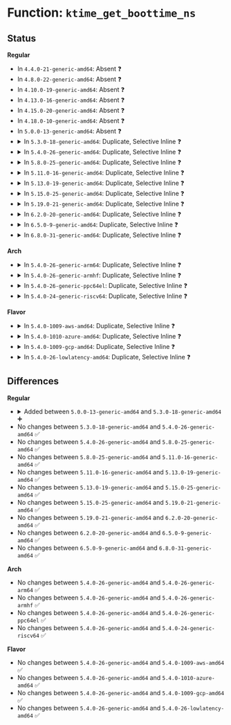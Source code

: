 # Function: <code>ktime_get_boottime_ns</code>

## Status
<b>Regular</b>
<ul>
<li>
In <code>4.4.0-21-generic-amd64</code>: Absent ❓
</li>
<li>
In <code>4.8.0-22-generic-amd64</code>: Absent ❓
</li>
<li>
In <code>4.10.0-19-generic-amd64</code>: Absent ❓
</li>
<li>
In <code>4.13.0-16-generic-amd64</code>: Absent ❓
</li>
<li>
In <code>4.15.0-20-generic-amd64</code>: Absent ❓
</li>
<li>
In <code>4.18.0-10-generic-amd64</code>: Absent ❓
</li>
<li>
In <code>5.0.0-13-generic-amd64</code>: Absent ❓
</li>
<li>
<details>
<summary>In <code>5.3.0-18-generic-amd64</code>: Duplicate, Selective Inline ❓</summary>

```c
u64 ktime_get_boottime_ns()
```

```json
{
  "name": "ktime_get_boottime_ns",
  "collision_type": "Static Duplication",
  "inline_type": "Selective",
  "funcs": [
    {
      "addr": 18446744071579472411,
      "name": "ktime_get_boottime_ns",
      "external": false,
      "loc": "include/linux/timekeeping.h:162",
      "file": "kernel/fork.c",
      "inline": "declared, inlined",
      "caller_inline": [
        "kernel/fork.c:copy_process"
      ],
      "caller_func": []
    },
    {
      "addr": 18446744071580766800,
      "name": "ktime_get_boottime_ns",
      "external": false,
      "loc": "include/linux/timekeeping.h:162",
      "file": "kernel/bpf/syscall.c",
      "inline": "declared, inlined",
      "caller_inline": [
        "kernel/bpf/syscall.c:bpf_prog_load"
      ],
      "caller_func": []
    },
    {
      "addr": 18446744071580923328,
      "name": "ktime_get_boottime_ns",
      "external": false,
      "loc": "include/linux/timekeeping.h:162",
      "file": "kernel/events/core.c",
      "inline": "seen, unknown",
      "caller_inline": [],
      "caller_func": []
    }
  ],
  "symbols": [
    {
      "addr": 18446744071580923328,
      "name": "ktime_get_boottime_ns",
      "section": ".text",
      "bind": "STB_LOCAL",
      "size": 16
    }
  ]
}
```
</details>
</li>
<li>
<details>
<summary>In <code>5.4.0-26-generic-amd64</code>: Duplicate, Selective Inline ❓</summary>

```c
u64 ktime_get_boottime_ns()
```

```json
{
  "name": "ktime_get_boottime_ns",
  "collision_type": "Static Duplication",
  "inline_type": "Selective",
  "funcs": [
    {
      "addr": 18446744071579498515,
      "name": "ktime_get_boottime_ns",
      "external": false,
      "loc": "include/linux/timekeeping.h:162",
      "file": "kernel/fork.c",
      "inline": "declared, inlined",
      "caller_inline": [
        "kernel/fork.c:copy_process"
      ],
      "caller_func": []
    },
    {
      "addr": 18446744071580817781,
      "name": "ktime_get_boottime_ns",
      "external": false,
      "loc": "include/linux/timekeeping.h:162",
      "file": "kernel/bpf/syscall.c",
      "inline": "declared, inlined",
      "caller_inline": [
        "kernel/bpf/syscall.c:bpf_prog_load"
      ],
      "caller_func": []
    },
    {
      "addr": 18446744071580977520,
      "name": "ktime_get_boottime_ns",
      "external": false,
      "loc": "include/linux/timekeeping.h:162",
      "file": "kernel/events/core.c",
      "inline": "seen, unknown",
      "caller_inline": [],
      "caller_func": []
    }
  ],
  "symbols": [
    {
      "addr": 18446744071580977520,
      "name": "ktime_get_boottime_ns",
      "section": ".text",
      "bind": "STB_LOCAL",
      "size": 16
    }
  ]
}
```
</details>
</li>
<li>
<details>
<summary>In <code>5.8.0-25-generic-amd64</code>: Duplicate, Selective Inline ❓</summary>

```c
u64 ktime_get_boottime_ns()
```

```json
{
  "name": "ktime_get_boottime_ns",
  "collision_type": "Static Duplication",
  "inline_type": "Selective",
  "funcs": [
    {
      "addr": 18446744071579527460,
      "name": "ktime_get_boottime_ns",
      "external": false,
      "loc": "include/linux/timekeeping.h:162",
      "file": "kernel/fork.c",
      "inline": "declared, inlined",
      "caller_inline": [
        "kernel/fork.c:copy_process"
      ],
      "caller_func": []
    },
    {
      "addr": 18446744071580943106,
      "name": "ktime_get_boottime_ns",
      "external": false,
      "loc": "include/linux/timekeeping.h:162",
      "file": "kernel/bpf/syscall.c",
      "inline": "declared, inlined",
      "caller_inline": [
        "kernel/bpf/syscall.c:bpf_prog_load"
      ],
      "caller_func": []
    },
    {
      "addr": 18446744071581144048,
      "name": "ktime_get_boottime_ns",
      "external": false,
      "loc": "include/linux/timekeeping.h:162",
      "file": "kernel/events/core.c",
      "inline": "seen, unknown",
      "caller_inline": [],
      "caller_func": []
    }
  ],
  "symbols": [
    {
      "addr": 18446744071581144048,
      "name": "ktime_get_boottime_ns",
      "section": ".text",
      "bind": "STB_LOCAL",
      "size": 16
    }
  ]
}
```
</details>
</li>
<li>
<details>
<summary>In <code>5.11.0-16-generic-amd64</code>: Duplicate, Selective Inline ❓</summary>

```c
u64 ktime_get_boottime_ns()
```

```json
{
  "name": "ktime_get_boottime_ns",
  "collision_type": "Static Duplication",
  "inline_type": "Selective",
  "funcs": [
    {
      "addr": 18446744071579509761,
      "name": "ktime_get_boottime_ns",
      "external": false,
      "loc": "include/linux/timekeeping.h:161",
      "file": "kernel/fork.c",
      "inline": "declared, inlined",
      "caller_inline": [
        "kernel/fork.c:copy_process"
      ],
      "caller_func": []
    },
    {
      "addr": 18446744071580940120,
      "name": "ktime_get_boottime_ns",
      "external": false,
      "loc": "include/linux/timekeeping.h:161",
      "file": "kernel/bpf/syscall.c",
      "inline": "declared, inlined",
      "caller_inline": [
        "kernel/bpf/syscall.c:bpf_prog_load"
      ],
      "caller_func": []
    },
    {
      "addr": 18446744071581184096,
      "name": "ktime_get_boottime_ns",
      "external": false,
      "loc": "include/linux/timekeeping.h:161",
      "file": "kernel/events/core.c",
      "inline": "seen, unknown",
      "caller_inline": [],
      "caller_func": []
    }
  ],
  "symbols": [
    {
      "addr": 18446744071581184096,
      "name": "ktime_get_boottime_ns",
      "section": ".text",
      "bind": "STB_LOCAL",
      "size": 16
    }
  ]
}
```
</details>
</li>
<li>
<details>
<summary>In <code>5.13.0-19-generic-amd64</code>: Duplicate, Selective Inline ❓</summary>

```c
u64 ktime_get_boottime_ns()
```

```json
{
  "name": "ktime_get_boottime_ns",
  "collision_type": "Static Duplication",
  "inline_type": "Selective",
  "funcs": [
    {
      "addr": 18446744071579513022,
      "name": "ktime_get_boottime_ns",
      "external": false,
      "loc": "include/linux/timekeeping.h:162",
      "file": "kernel/fork.c",
      "inline": "declared, inlined",
      "caller_inline": [
        "kernel/fork.c:copy_process"
      ],
      "caller_func": []
    },
    {
      "addr": 18446744071580942595,
      "name": "ktime_get_boottime_ns",
      "external": false,
      "loc": "include/linux/timekeeping.h:162",
      "file": "kernel/bpf/syscall.c",
      "inline": "declared, inlined",
      "caller_inline": [
        "kernel/bpf/syscall.c:bpf_prog_load"
      ],
      "caller_func": []
    },
    {
      "addr": 18446744071581202464,
      "name": "ktime_get_boottime_ns",
      "external": false,
      "loc": "include/linux/timekeeping.h:162",
      "file": "kernel/events/core.c",
      "inline": "seen, unknown",
      "caller_inline": [],
      "caller_func": []
    }
  ],
  "symbols": [
    {
      "addr": 18446744071581202464,
      "name": "ktime_get_boottime_ns",
      "section": ".text",
      "bind": "STB_LOCAL",
      "size": 16
    }
  ]
}
```
</details>
</li>
<li>
<details>
<summary>In <code>5.15.0-25-generic-amd64</code>: Duplicate, Selective Inline ❓</summary>

```c
u64 ktime_get_boottime_ns()
```

```json
{
  "name": "ktime_get_boottime_ns",
  "collision_type": "Static Duplication",
  "inline_type": "Selective",
  "funcs": [
    {
      "addr": 18446744071579584591,
      "name": "ktime_get_boottime_ns",
      "external": false,
      "loc": "include/linux/timekeeping.h:162",
      "file": "kernel/fork.c",
      "inline": "declared, inlined",
      "caller_inline": [
        "kernel/fork.c:copy_process"
      ],
      "caller_func": []
    },
    {
      "addr": 18446744071581146662,
      "name": "ktime_get_boottime_ns",
      "external": false,
      "loc": "include/linux/timekeeping.h:162",
      "file": "kernel/bpf/syscall.c",
      "inline": "declared, inlined",
      "caller_inline": [
        "kernel/bpf/syscall.c:bpf_prog_load"
      ],
      "caller_func": []
    },
    {
      "addr": 18446744071581442112,
      "name": "ktime_get_boottime_ns",
      "external": false,
      "loc": "include/linux/timekeeping.h:162",
      "file": "kernel/events/core.c",
      "inline": "seen, unknown",
      "caller_inline": [],
      "caller_func": []
    }
  ],
  "symbols": [
    {
      "addr": 18446744071581442112,
      "name": "ktime_get_boottime_ns",
      "section": ".text",
      "bind": "STB_LOCAL",
      "size": 16
    }
  ]
}
```
</details>
</li>
<li>
<details>
<summary>In <code>5.19.0-21-generic-amd64</code>: Duplicate, Selective Inline ❓</summary>

```c
u64 ktime_get_boottime_ns()
```

```json
{
  "name": "ktime_get_boottime_ns",
  "collision_type": "Static Duplication",
  "inline_type": "Selective",
  "funcs": [
    {
      "addr": 18446744071579675969,
      "name": "ktime_get_boottime_ns",
      "external": false,
      "loc": "include/linux/timekeeping.h:162",
      "file": "kernel/fork.c",
      "inline": "declared, inlined",
      "caller_inline": [
        "kernel/fork.c:copy_process"
      ],
      "caller_func": []
    },
    {
      "addr": 18446744071581421846,
      "name": "ktime_get_boottime_ns",
      "external": false,
      "loc": "include/linux/timekeeping.h:162",
      "file": "kernel/bpf/syscall.c",
      "inline": "declared, inlined",
      "caller_inline": [
        "kernel/bpf/syscall.c:bpf_prog_load"
      ],
      "caller_func": []
    },
    {
      "addr": 18446744071581783344,
      "name": "ktime_get_boottime_ns",
      "external": false,
      "loc": "include/linux/timekeeping.h:162",
      "file": "kernel/events/core.c",
      "inline": "seen, unknown",
      "caller_inline": [],
      "caller_func": []
    }
  ],
  "symbols": [
    {
      "addr": 18446744071581783344,
      "name": "ktime_get_boottime_ns",
      "section": ".text",
      "bind": "STB_LOCAL",
      "size": 22
    }
  ]
}
```
</details>
</li>
<li>
<details>
<summary>In <code>6.2.0-20-generic-amd64</code>: Duplicate, Selective Inline ❓</summary>

```c
u64 ktime_get_boottime_ns()
```

```json
{
  "name": "ktime_get_boottime_ns",
  "collision_type": "Static Duplication",
  "inline_type": "Selective",
  "funcs": [
    {
      "addr": 18446744071579796182,
      "name": "ktime_get_boottime_ns",
      "external": false,
      "loc": "include/linux/timekeeping.h:162",
      "file": "kernel/fork.c",
      "inline": "declared, inlined",
      "caller_inline": [
        "kernel/fork.c:copy_process"
      ],
      "caller_func": []
    },
    {
      "addr": 18446744071581771235,
      "name": "ktime_get_boottime_ns",
      "external": false,
      "loc": "include/linux/timekeeping.h:162",
      "file": "kernel/bpf/syscall.c",
      "inline": "declared, inlined",
      "caller_inline": [
        "kernel/bpf/syscall.c:bpf_prog_load"
      ],
      "caller_func": []
    },
    {
      "addr": 18446744071582209104,
      "name": "ktime_get_boottime_ns",
      "external": false,
      "loc": "include/linux/timekeeping.h:162",
      "file": "kernel/events/core.c",
      "inline": "seen, unknown",
      "caller_inline": [],
      "caller_func": []
    }
  ],
  "symbols": [
    {
      "addr": 18446744071582209104,
      "name": "ktime_get_boottime_ns",
      "section": ".text",
      "bind": "STB_LOCAL",
      "size": 22
    }
  ]
}
```
</details>
</li>
<li>
<details>
<summary>In <code>6.5.0-9-generic-amd64</code>: Duplicate, Selective Inline ❓</summary>

```c
u64 ktime_get_boottime_ns()
```

```json
{
  "name": "ktime_get_boottime_ns",
  "collision_type": "Static Duplication",
  "inline_type": "Selective",
  "funcs": [
    {
      "addr": 18446744071579844405,
      "name": "ktime_get_boottime_ns",
      "external": false,
      "loc": "include/linux/timekeeping.h:162",
      "file": "kernel/fork.c",
      "inline": "declared, inlined",
      "caller_inline": [
        "kernel/fork.c:copy_process"
      ],
      "caller_func": []
    },
    {
      "addr": 18446744071581933469,
      "name": "ktime_get_boottime_ns",
      "external": false,
      "loc": "include/linux/timekeeping.h:162",
      "file": "kernel/bpf/syscall.c",
      "inline": "declared, inlined",
      "caller_inline": [
        "kernel/bpf/syscall.c:bpf_prog_load"
      ],
      "caller_func": []
    },
    {
      "addr": 18446744071582409120,
      "name": "ktime_get_boottime_ns",
      "external": false,
      "loc": "include/linux/timekeeping.h:162",
      "file": "kernel/events/core.c",
      "inline": "seen, unknown",
      "caller_inline": [],
      "caller_func": []
    }
  ],
  "symbols": [
    {
      "addr": 18446744071582409120,
      "name": "ktime_get_boottime_ns",
      "section": ".text",
      "bind": "STB_LOCAL",
      "size": 22
    }
  ]
}
```
</details>
</li>
<li>
<details>
<summary>In <code>6.8.0-31-generic-amd64</code>: Duplicate, Selective Inline ❓</summary>

```c
u64 ktime_get_boottime_ns()
```

```json
{
  "name": "ktime_get_boottime_ns",
  "collision_type": "Static Duplication",
  "inline_type": "Selective",
  "funcs": [
    {
      "addr": 18446744071579882231,
      "name": "ktime_get_boottime_ns",
      "external": false,
      "loc": "include/linux/timekeeping.h:163",
      "file": "kernel/fork.c",
      "inline": "declared, inlined",
      "caller_inline": [
        "kernel/fork.c:copy_process"
      ],
      "caller_func": []
    },
    {
      "addr": 18446744071582060051,
      "name": "ktime_get_boottime_ns",
      "external": false,
      "loc": "include/linux/timekeeping.h:163",
      "file": "kernel/bpf/syscall.c",
      "inline": "declared, inlined",
      "caller_inline": [
        "kernel/bpf/syscall.c:bpf_prog_load"
      ],
      "caller_func": []
    },
    {
      "addr": 18446744071582577344,
      "name": "ktime_get_boottime_ns",
      "external": false,
      "loc": "include/linux/timekeeping.h:163",
      "file": "kernel/events/core.c",
      "inline": "seen, unknown",
      "caller_inline": [],
      "caller_func": []
    }
  ],
  "symbols": [
    {
      "addr": 18446744071582577344,
      "name": "ktime_get_boottime_ns",
      "section": ".text",
      "bind": "STB_LOCAL",
      "size": 22
    }
  ]
}
```
</details>
</li>
</ul>
<b>Arch</b>
<ul>
<li>
<details>
<summary>In <code>5.4.0-26-generic-arm64</code>: Duplicate, Selective Inline ❓</summary>

```c
u64 ktime_get_boottime_ns()
```

```json
{
  "name": "ktime_get_boottime_ns",
  "collision_type": "Static Duplication",
  "inline_type": "Selective",
  "funcs": [
    {
      "addr": 18446603336490630832,
      "name": "ktime_get_boottime_ns",
      "external": false,
      "loc": "include/linux/timekeeping.h:162",
      "file": "kernel/fork.c",
      "inline": "declared, inlined",
      "caller_inline": [
        "kernel/fork.c:copy_process"
      ],
      "caller_func": []
    },
    {
      "addr": 18446603336492140992,
      "name": "ktime_get_boottime_ns",
      "external": false,
      "loc": "include/linux/timekeeping.h:162",
      "file": "kernel/bpf/syscall.c",
      "inline": "declared, inlined",
      "caller_inline": [
        "kernel/bpf/syscall.c:bpf_prog_load"
      ],
      "caller_func": []
    },
    {
      "addr": 18446603336492326248,
      "name": "ktime_get_boottime_ns",
      "external": false,
      "loc": "include/linux/timekeeping.h:162",
      "file": "kernel/events/core.c",
      "inline": "seen, unknown",
      "caller_inline": [],
      "caller_func": []
    }
  ],
  "symbols": [
    {
      "addr": 18446603336492326248,
      "name": "ktime_get_boottime_ns",
      "section": ".text",
      "bind": "STB_LOCAL",
      "size": 24
    }
  ]
}
```
</details>
</li>
<li>
<details>
<summary>In <code>5.4.0-26-generic-armhf</code>: Duplicate, Selective Inline ❓</summary>

```c
u64 ktime_get_boottime_ns()
```

```json
{
  "name": "ktime_get_boottime_ns",
  "collision_type": "Static Duplication",
  "inline_type": "Selective",
  "funcs": [
    {
      "addr": 3224709280,
      "name": "ktime_get_boottime_ns",
      "external": false,
      "loc": "include/linux/timekeeping.h:162",
      "file": "kernel/fork.c",
      "inline": "declared, inlined",
      "caller_inline": [
        "kernel/fork.c:copy_process"
      ],
      "caller_func": []
    },
    {
      "addr": 3226037204,
      "name": "ktime_get_boottime_ns",
      "external": false,
      "loc": "include/linux/timekeeping.h:162",
      "file": "kernel/bpf/syscall.c",
      "inline": "declared, inlined",
      "caller_inline": [
        "kernel/bpf/syscall.c:bpf_prog_load"
      ],
      "caller_func": []
    },
    {
      "addr": 3226218288,
      "name": "ktime_get_boottime_ns",
      "external": false,
      "loc": "include/linux/timekeeping.h:162",
      "file": "kernel/events/core.c",
      "inline": "seen, unknown",
      "caller_inline": [],
      "caller_func": []
    }
  ],
  "symbols": [
    {
      "addr": 3226218288,
      "name": "ktime_get_boottime_ns",
      "section": ".text",
      "bind": "STB_LOCAL",
      "size": 24
    }
  ]
}
```
</details>
</li>
<li>
<details>
<summary>In <code>5.4.0-26-generic-ppc64el</code>: Duplicate, Selective Inline ❓</summary>

```c
u64 ktime_get_boottime_ns()
```

```json
{
  "name": "ktime_get_boottime_ns",
  "collision_type": "Static Duplication",
  "inline_type": "Selective",
  "funcs": [
    {
      "addr": 13835058055283450400,
      "name": "ktime_get_boottime_ns",
      "external": false,
      "loc": "include/linux/timekeeping.h:162",
      "file": "kernel/fork.c",
      "inline": "declared, inlined",
      "caller_inline": [
        "kernel/fork.c:copy_process"
      ],
      "caller_func": []
    },
    {
      "addr": 13835058055285347312,
      "name": "ktime_get_boottime_ns",
      "external": false,
      "loc": "include/linux/timekeeping.h:162",
      "file": "kernel/bpf/syscall.c",
      "inline": "declared, inlined",
      "caller_inline": [
        "kernel/bpf/syscall.c:bpf_prog_load"
      ],
      "caller_func": []
    },
    {
      "addr": 13835058055285572528,
      "name": "ktime_get_boottime_ns",
      "external": false,
      "loc": "include/linux/timekeeping.h:162",
      "file": "kernel/events/core.c",
      "inline": "seen, unknown",
      "caller_inline": [],
      "caller_func": []
    }
  ],
  "symbols": [
    {
      "addr": 13835058055285572528,
      "name": "ktime_get_boottime_ns",
      "section": ".text",
      "bind": "STB_LOCAL",
      "size": 48
    }
  ]
}
```
</details>
</li>
<li>
<details>
<summary>In <code>5.4.0-24-generic-riscv64</code>: Duplicate, Selective Inline ❓</summary>

```c
u64 ktime_get_boottime_ns()
```

```json
{
  "name": "ktime_get_boottime_ns",
  "collision_type": "Static Duplication",
  "inline_type": "Selective",
  "funcs": [
    {
      "addr": 18446743936271386296,
      "name": "ktime_get_boottime_ns",
      "external": false,
      "loc": "include/linux/timekeeping.h:162",
      "file": "kernel/fork.c",
      "inline": "declared, inlined",
      "caller_inline": [
        "kernel/fork.c:copy_process"
      ],
      "caller_func": []
    },
    {
      "addr": 18446743936272303652,
      "name": "ktime_get_boottime_ns",
      "external": false,
      "loc": "include/linux/timekeeping.h:162",
      "file": "kernel/bpf/syscall.c",
      "inline": "declared, inlined",
      "caller_inline": [
        "kernel/bpf/syscall.c:bpf_prog_load"
      ],
      "caller_func": []
    },
    {
      "addr": 18446743936272451112,
      "name": "ktime_get_boottime_ns",
      "external": false,
      "loc": "include/linux/timekeeping.h:162",
      "file": "kernel/events/core.c",
      "inline": "seen, unknown",
      "caller_inline": [],
      "caller_func": []
    }
  ],
  "symbols": [
    {
      "addr": 18446743936272451112,
      "name": "ktime_get_boottime_ns",
      "section": ".text",
      "bind": "STB_LOCAL",
      "size": 26
    }
  ]
}
```
</details>
</li>
</ul>
<b>Flavor</b>
<ul>
<li>
<details>
<summary>In <code>5.4.0-1009-aws-amd64</code>: Duplicate, Selective Inline ❓</summary>

```c
u64 ktime_get_boottime_ns()
```

```json
{
  "name": "ktime_get_boottime_ns",
  "collision_type": "Static Duplication",
  "inline_type": "Selective",
  "funcs": [
    {
      "addr": 18446744071579472179,
      "name": "ktime_get_boottime_ns",
      "external": false,
      "loc": "include/linux/timekeeping.h:162",
      "file": "kernel/fork.c",
      "inline": "declared, inlined",
      "caller_inline": [
        "kernel/fork.c:copy_process"
      ],
      "caller_func": []
    },
    {
      "addr": 18446744071580786581,
      "name": "ktime_get_boottime_ns",
      "external": false,
      "loc": "include/linux/timekeeping.h:162",
      "file": "kernel/bpf/syscall.c",
      "inline": "declared, inlined",
      "caller_inline": [
        "kernel/bpf/syscall.c:bpf_prog_load"
      ],
      "caller_func": []
    },
    {
      "addr": 18446744071580946320,
      "name": "ktime_get_boottime_ns",
      "external": false,
      "loc": "include/linux/timekeeping.h:162",
      "file": "kernel/events/core.c",
      "inline": "seen, unknown",
      "caller_inline": [],
      "caller_func": []
    }
  ],
  "symbols": [
    {
      "addr": 18446744071580946320,
      "name": "ktime_get_boottime_ns",
      "section": ".text",
      "bind": "STB_LOCAL",
      "size": 16
    }
  ]
}
```
</details>
</li>
<li>
<details>
<summary>In <code>5.4.0-1010-azure-amd64</code>: Duplicate, Selective Inline ❓</summary>

```c
u64 ktime_get_boottime_ns()
```

```json
{
  "name": "ktime_get_boottime_ns",
  "collision_type": "Static Duplication",
  "inline_type": "Selective",
  "funcs": [
    {
      "addr": 18446744071579401091,
      "name": "ktime_get_boottime_ns",
      "external": false,
      "loc": "include/linux/timekeeping.h:162",
      "file": "kernel/fork.c",
      "inline": "declared, inlined",
      "caller_inline": [
        "kernel/fork.c:copy_process"
      ],
      "caller_func": []
    },
    {
      "addr": 18446744071580732757,
      "name": "ktime_get_boottime_ns",
      "external": false,
      "loc": "include/linux/timekeeping.h:162",
      "file": "kernel/bpf/syscall.c",
      "inline": "declared, inlined",
      "caller_inline": [
        "kernel/bpf/syscall.c:bpf_prog_load"
      ],
      "caller_func": []
    },
    {
      "addr": 18446744071580892384,
      "name": "ktime_get_boottime_ns",
      "external": false,
      "loc": "include/linux/timekeeping.h:162",
      "file": "kernel/events/core.c",
      "inline": "seen, unknown",
      "caller_inline": [],
      "caller_func": []
    }
  ],
  "symbols": [
    {
      "addr": 18446744071580892384,
      "name": "ktime_get_boottime_ns",
      "section": ".text",
      "bind": "STB_LOCAL",
      "size": 16
    }
  ]
}
```
</details>
</li>
<li>
<details>
<summary>In <code>5.4.0-1009-gcp-amd64</code>: Duplicate, Selective Inline ❓</summary>

```c
u64 ktime_get_boottime_ns()
```

```json
{
  "name": "ktime_get_boottime_ns",
  "collision_type": "Static Duplication",
  "inline_type": "Selective",
  "funcs": [
    {
      "addr": 18446744071579472099,
      "name": "ktime_get_boottime_ns",
      "external": false,
      "loc": "include/linux/timekeeping.h:162",
      "file": "kernel/fork.c",
      "inline": "declared, inlined",
      "caller_inline": [
        "kernel/fork.c:copy_process"
      ],
      "caller_func": []
    },
    {
      "addr": 18446744071580777829,
      "name": "ktime_get_boottime_ns",
      "external": false,
      "loc": "include/linux/timekeeping.h:162",
      "file": "kernel/bpf/syscall.c",
      "inline": "declared, inlined",
      "caller_inline": [
        "kernel/bpf/syscall.c:bpf_prog_load"
      ],
      "caller_func": []
    },
    {
      "addr": 18446744071580937568,
      "name": "ktime_get_boottime_ns",
      "external": false,
      "loc": "include/linux/timekeeping.h:162",
      "file": "kernel/events/core.c",
      "inline": "seen, unknown",
      "caller_inline": [],
      "caller_func": []
    }
  ],
  "symbols": [
    {
      "addr": 18446744071580937568,
      "name": "ktime_get_boottime_ns",
      "section": ".text",
      "bind": "STB_LOCAL",
      "size": 16
    }
  ]
}
```
</details>
</li>
<li>
<details>
<summary>In <code>5.4.0-26-lowlatency-amd64</code>: Duplicate, Selective Inline ❓</summary>

```c
u64 ktime_get_boottime_ns()
```

```json
{
  "name": "ktime_get_boottime_ns",
  "collision_type": "Static Duplication",
  "inline_type": "Selective",
  "funcs": [
    {
      "addr": 18446744071579503900,
      "name": "ktime_get_boottime_ns",
      "external": false,
      "loc": "include/linux/timekeeping.h:162",
      "file": "kernel/fork.c",
      "inline": "declared, inlined",
      "caller_inline": [
        "kernel/fork.c:copy_process"
      ],
      "caller_func": []
    },
    {
      "addr": 18446744071580836101,
      "name": "ktime_get_boottime_ns",
      "external": false,
      "loc": "include/linux/timekeeping.h:162",
      "file": "kernel/bpf/syscall.c",
      "inline": "declared, inlined",
      "caller_inline": [
        "kernel/bpf/syscall.c:bpf_prog_load"
      ],
      "caller_func": []
    },
    {
      "addr": 18446744071580999152,
      "name": "ktime_get_boottime_ns",
      "external": false,
      "loc": "include/linux/timekeeping.h:162",
      "file": "kernel/events/core.c",
      "inline": "seen, unknown",
      "caller_inline": [],
      "caller_func": []
    }
  ],
  "symbols": [
    {
      "addr": 18446744071580999152,
      "name": "ktime_get_boottime_ns",
      "section": ".text",
      "bind": "STB_LOCAL",
      "size": 16
    }
  ]
}
```
</details>
</li>
</ul>

## Differences
<b>Regular</b>
<ul>
<li>
<details>
<summary>Added between <code>5.0.0-13-generic-amd64</code> and <code>5.3.0-18-generic-amd64</code> ➕</summary>

```c
u64 ktime_get_boottime_ns()
```
</details>
</li>
<li>
No changes between <code>5.3.0-18-generic-amd64</code> and <code>5.4.0-26-generic-amd64</code> ✅
</li>
<li>
No changes between <code>5.4.0-26-generic-amd64</code> and <code>5.8.0-25-generic-amd64</code> ✅
</li>
<li>
No changes between <code>5.8.0-25-generic-amd64</code> and <code>5.11.0-16-generic-amd64</code> ✅
</li>
<li>
No changes between <code>5.11.0-16-generic-amd64</code> and <code>5.13.0-19-generic-amd64</code> ✅
</li>
<li>
No changes between <code>5.13.0-19-generic-amd64</code> and <code>5.15.0-25-generic-amd64</code> ✅
</li>
<li>
No changes between <code>5.15.0-25-generic-amd64</code> and <code>5.19.0-21-generic-amd64</code> ✅
</li>
<li>
No changes between <code>5.19.0-21-generic-amd64</code> and <code>6.2.0-20-generic-amd64</code> ✅
</li>
<li>
No changes between <code>6.2.0-20-generic-amd64</code> and <code>6.5.0-9-generic-amd64</code> ✅
</li>
<li>
No changes between <code>6.5.0-9-generic-amd64</code> and <code>6.8.0-31-generic-amd64</code> ✅
</li>
</ul>
<b>Arch</b>
<ul>
<li>
No changes between <code>5.4.0-26-generic-amd64</code> and <code>5.4.0-26-generic-arm64</code> ✅
</li>
<li>
No changes between <code>5.4.0-26-generic-amd64</code> and <code>5.4.0-26-generic-armhf</code> ✅
</li>
<li>
No changes between <code>5.4.0-26-generic-amd64</code> and <code>5.4.0-26-generic-ppc64el</code> ✅
</li>
<li>
No changes between <code>5.4.0-26-generic-amd64</code> and <code>5.4.0-24-generic-riscv64</code> ✅
</li>
</ul>
<b>Flavor</b>
<ul>
<li>
No changes between <code>5.4.0-26-generic-amd64</code> and <code>5.4.0-1009-aws-amd64</code> ✅
</li>
<li>
No changes between <code>5.4.0-26-generic-amd64</code> and <code>5.4.0-1010-azure-amd64</code> ✅
</li>
<li>
No changes between <code>5.4.0-26-generic-amd64</code> and <code>5.4.0-1009-gcp-amd64</code> ✅
</li>
<li>
No changes between <code>5.4.0-26-generic-amd64</code> and <code>5.4.0-26-lowlatency-amd64</code> ✅
</li>
</ul>
